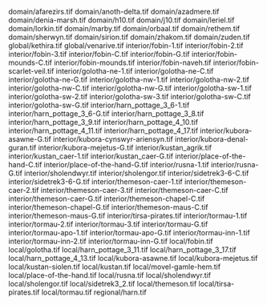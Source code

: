 domain/afarezirs.tif
domain/anoth-delta.tif
domain/azadmere.tif
domain/denia-marsh.tif
domain/h10.tif
domain/j10.tif
domain/leriel.tif
domain/lorkin.tif
domain/marby.tif
domain/orbaal.tif
domain/rethem.tif
domain/sherwyn.tif
domain/sirion.tif
domain/zhakom.tif
domain/zuden.tif
global/kethira.tif
global/venarive.tif
interior/fobin-1.tif
interior/fobin-2.tif
interior/fobin-3.tif
interior/fobin-C.tif
interior/fobin-G.tif
interior/fobin-mounds-C.tif
interior/fobin-mounds.tif
interior/fobin-naveh.tif
interior/fobin-scarlet-veil.tif
interior/golotha-ne-1.tif
interior/golotha-ne-C.tif
interior/golotha-ne-G.tif
interior/golotha-nw-1.tif
interior/golotha-nw-2.tif
interior/golotha-nw-C.tif
interior/golotha-nw-G.tif
interior/golotha-sw-1.tif
interior/golotha-sw-2.tif
interior/golotha-sw-3.tif
interior/golotha-sw-C.tif
interior/golotha-sw-G.tif
interior/harn_pottage_3_6-1.tif
interior/harn_pottage_3_6-G.tif
interior/harn_pottage_3_8.tif
interior/harn_pottage_3_9.tif
interior/harn_pottage_4_10.tif
interior/harn_pottage_4_11.tif
interior/harn_pottage_4_17.tif
interior/kubora-asawne-G.tif
interior/kubora-cynswyr-ariensyn.tif
interior/kubora-denal-guran.tif
interior/kubora-mejetus-G.tif
interior/kustan_agrik.tif
interior/kustan_caer-1.tif
interior/kustan_caer-G.tif
interior/place-of-the-hand-C.tif
interior/place-of-the-hand-G.tif
interior/rusna-1.tif
interior/rusna-G.tif
interior/sholendwyr.tif
interior/sholengor.tif
interior/sidetrek3-6-C.tif
interior/sidetrek3-6-G.tif
interior/themeson-caer-1.tif
interior/themeson-caer-2.tif
interior/themeson-caer-3.tif
interior/themeson-caer-C.tif
interior/themeson-caer-G.tif
interior/themeson-chapel-C.tif
interior/themeson-chapel-G.tif
interior/themeson-maus-C.tif
interior/themeson-maus-G.tif
interior/tirsa-pirates.tif
interior/tormau-1.tif
interior/tormau-2.tif
interior/tormau-3.tif
interior/tormau-G.tif
interior/tormau-apo-1.tif
interior/tormau-apo-G.tif
interior/tormau-inn-1.tif
interior/tormau-inn-2.tif
interior/tormau-inn-G.tif
local/fobin.tif
local/golotha.tif
local/harn_pottage_3_11.tif
local/harn_pottage_3_17.tif
local/harn_pottage_4_13.tif
local/kubora-asawne.tif
local/kubora-mejetus.tif
local/kustan-siolen.tif
local/kustan.tif
local/movel-gamle-hem.tif
local/place-of-the-hand.tif
local/rusna.tif
local/sholendwyr.tif
local/sholengor.tif
local/sidetrek3_2.tif
local/themeson.tif
local/tirsa-pirates.tif
local/tormau.tif
regional/harn.tif
